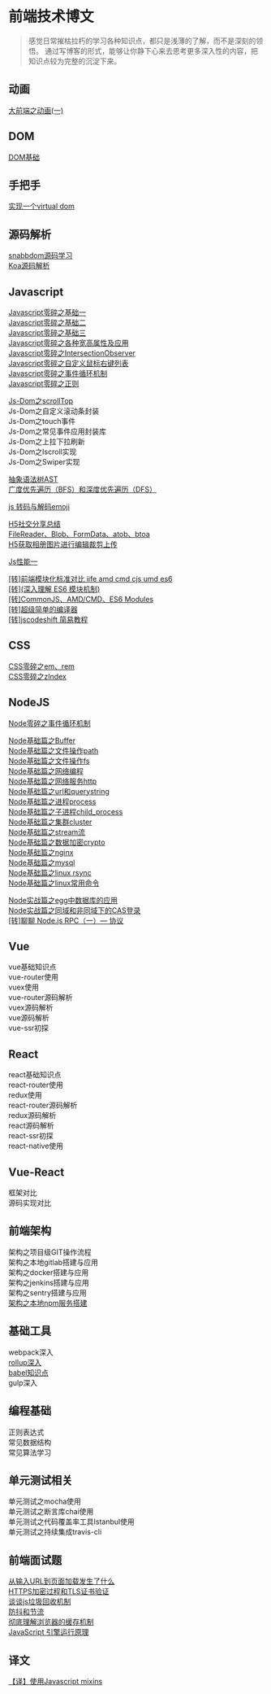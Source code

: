 # 前端技术博文
> 感觉日常摧枯拉朽的学习各种知识点，都只是浅薄的了解，而不是深刻的领悟。
> 通过写博客的形式，能够让你静下心来去思考更多深入性的内容，把知识点较为完整的沉淀下来。     

## 动画    
[大前端之动画(一)](https://github.com/kekobin/blog/issues/8)    

## DOM            
[DOM基础](https://github.com/kekobin/blog/issues/19)   

## 手把手               
[实现一个virtual dom](https://github.com/kekobin/blog/issues/68)

## 源码解析           
[snabbdom源码学习](https://github.com/kekobin/blog/issues/65)        
[Koa源码解析](https://github.com/kekobin/blog/issues/41)              

## Javascript            
[Javascript零碎之基础一](https://github.com/kekobin/blog/issues/48)   
[Javascript零碎之基础二](https://github.com/kekobin/blog/issues/49)   
[Javascript零碎之基础三](https://github.com/kekobin/blog/issues/50)   
[Javascript零碎之各种宽高属性及应用](https://github.com/kekobin/blog/issues/1)   
[Javascript零碎之IntersectionObserver](https://github.com/kekobin/blog/issues/2)   
[Javascript零碎之自定义鼠标右键列表](https://github.com/kekobin/blog/issues/5)     
[Javascript零碎之事件循环机制](https://github.com/kekobin/blog/issues/51)     
[Javascript零碎之正则](https://github.com/kekobin/blog/issues/18)                     

[Js-Dom之scrollTop](https://github.com/kekobin/blog/issues/7)   
Js-Dom之自定义滚动条封装      
Js-Dom之touch事件         
Js-Dom之常见事件应用封装库   
Js-Dom之上拉下拉刷新     
Js-Dom之Iscroll实现    
Js-Dom之Swiper实现    

[抽象语法树AST](https://github.com/kekobin/blog/issues/59)             
[广度优先遍历（BFS）和深度优先遍历（DFS）](https://github.com/kekobin/blog/issues/66)       

[js 转码与解码emoji](https://github.com/kekobin/blog/issues/69)  

[H5社交分享总结](https://github.com/kekobin/blog/issues/42)  
[FileReader、Blob、FormData、atob、btoa](https://github.com/kekobin/blog/issues/44)     
[H5获取相册图片进行编辑裁剪上传](https://github.com/kekobin/blog/issues/43)     

[Js性能一](https://github.com/kekobin/blog/issues/20) 

[[转]前端模块化标准对比 iife amd cmd cjs umd es6](https://github.com/kekobin/blog/issues/55)           
[[转](深入理解 ES6 模块机制) ](https://github.com/kekobin/blog/issues/56)    
[[转]CommonJS、AMD/CMD、ES6 Modules](https://github.com/kekobin/blog/issues/57)    
[[转]超级简单的编译器](https://github.com/kekobin/blog/issues/60)     
[[转]jscodeshift 简易教程](https://github.com/kekobin/blog/issues/62)     

## CSS
[CSS零碎之em、rem](https://github.com/kekobin/blog/issues/4)    
[CSS零碎之zIndex](https://github.com/kekobin/blog/issues/6)   

## NodeJS     
[Node零碎之事件循环机制](https://github.com/kekobin/blog/issues/52)   

[Node基础篇之Buffer](https://github.com/kekobin/blog/issues/30)   
[Node基础篇之文件操作path](https://github.com/kekobin/blog/issues/16)   
[Node基础篇之文件操作fs](https://github.com/kekobin/blog/issues/9)   
[Node基础篇之网络编程](https://github.com/kekobin/blog/issues/32)    
[Node基础篇之网络服务http](https://github.com/kekobin/blog/issues/33)     
[Node基础篇之url和querystring](https://github.com/kekobin/blog/issues/34)    
[Node基础篇之进程process](https://github.com/kekobin/blog/issues/35)    
[Node基础篇之子进程child_process](https://github.com/kekobin/blog/issues/36)  
[Node基础篇之集群cluster](https://github.com/kekobin/blog/issues/38)  
[Node基础篇之stream流](https://github.com/kekobin/blog/issues/39)  
[Node基础篇之数据加密crypto](https://github.com/kekobin/blog/issues/40)         
[Node基础篇之nginx](https://github.com/kekobin/blog/issues/12)    
[Node基础篇之mysql](https://github.com/kekobin/blog/issues/11)      
[Node基础篇之linux rsync](https://github.com/kekobin/blog/issues/10)        
[Node基础篇之linux常用命令](https://github.com/kekobin/blog/issues/24)     

[Node实战篇之egg中数据库的应用](https://github.com/kekobin/blog/issues/15)  
[Node实战篇之同域和非同域下的CAS登录](https://github.com/kekobin/blog/issues/28)  
[[转]聊聊 Node.js RPC（一）— 协议](https://github.com/kekobin/blog/issues/31)     

## Vue           
vue基础知识点           
vue-router使用            
vuex使用            
vue-router源码解析        
vuex源码解析                    
vue源码解析             
vue-ssr初探                

## React      
react基础知识点         
react-router使用     
redux使用           
react-router源码解析              
redux源码解析               
react源码解析             
react-ssr初探            
react-native使用             

## Vue-React             
框架对比            
源码实现对比                 

## 前端架构
架构之项目级GIT操作流程   
架构之本地gitlab搭建与应用        
架构之docker搭建与应用     
架构之jenkins搭建与应用     
架构之sentry搭建与应用       
[架构之本地npm服务搭建](https://github.com/kekobin/blog/issues/26)       

## 基础工具       
webpack深入            
[rollup深入](https://github.com/kekobin/blog/issues/58)    
[babel知识点](https://github.com/kekobin/blog/issues/63)     
gulp深入              

## 编程基础         
正则表达式          
常见数据结构         
常见算法学习              

## 单元测试相关   
单元测试之mocha使用   
单元测试之断言库chai使用   
单元测试之代码覆盖率工具Istanbul使用      
单元测试之持续集成travis-cli   

## 前端面试题      
[从输入URL到页面加载发生了什么](https://github.com/kekobin/blog/issues/70)     
[HTTPS加密过程和TLS证书验证](https://github.com/kekobin/blog/issues/73)      
[谈谈js垃圾回收机制](https://github.com/kekobin/blog/issues/72)       
[防抖和节流](https://github.com/kekobin/blog/issues/71)      
[彻底理解浏览器的缓存机制](https://github.com/kekobin/blog/issues/74)   
[JavaScript 引擎运行原理](https://github.com/kekobin/blog/issues/75)   

## 译文
[【译】使用Javascript mixins](https://github.com/kekobin/blog/issues/3)
